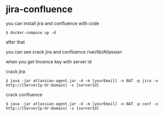# jira-confluence
you can install jira and confluence with code
~~~~
$ docker-compose up -d
~~~~

after that

you can see crack jira and confluence 
/var/lib/Atlassian


when you get lincence key with server id 

crack jira
~~~~
$ java -jar atlassian-agent.jar -d -m [yourEmail] -n BAT -p jira -o http://[ServerIp-Or-Domain] -s [serverId]
~~~~




crack confluence
~~~~
$ java -jar atlassian-agent.jar -d -m [yourEmail] -n BAT -p conf -o http://[ServerIp-Or-Domain] -s [serverId]
~~~~
